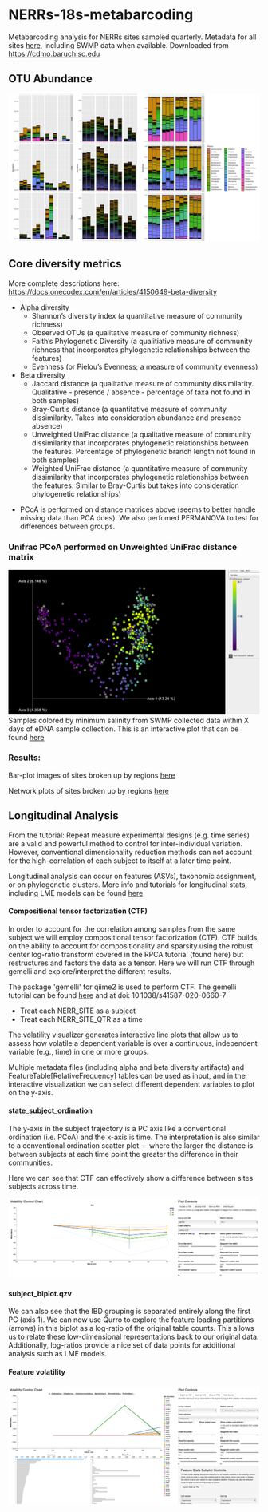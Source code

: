 # NERRs-18s-metabarcoding
Metabarcoding analysis for NERRs sites sampled quarterly. Metadata for all sites [here](metadata.tsv), including SWMP data when available. Downloaded from https://cdmo.baruch.sc.edu
## OTU Abundance 

![gulf](https://github.com/jthmiller/NERRs-18s-metabarcoding/blob/main/images/sample-plots/gulf-barplots-sample.png?raw=true)


## Core diversity metrics 
More complete descriptions here: https://docs.onecodex.com/en/articles/4150649-beta-diversity
* Alpha diversity
    * Shannon’s diversity index (a quantitative measure of community richness)
    * Observed OTUs (a qualitative measure of community richness)
    * Faith’s Phylogenetic Diversity (a qualitiative measure of community richness that incorporates phylogenetic relationships between the features)
    * Evenness (or Pielou’s Evenness; a measure of community evenness)
* Beta diversity
    * Jaccard distance (a qualitative measure of community dissimilarity. Qualitative - presence / absence - percentage of taxa not found in both samples)
    * Bray-Curtis distance (a quantitative measure of community dissimilarity. Takes into consideration abundance and presence absence)
    * Unweighted UniFrac distance (a qualitative measure of community dissimilarity that incorporates phylogenetic relationships between the features. Percentage of phylogenetic branch length not found in both samples)
    * Weighted UniFrac distance (a quantitative measure of community dissimilarity that incorporates phylogenetic relationships between the features. Similar to Bray-Curtis but takes into consideration phylogenetic relationships)

- PCoA is performed on distance matrices above (seems to better handle missing data than PCA does). We also perfomed PERMANOVA to test for differences between groups. 




### Unifrac PCoA performed on Unweighted UniFrac distance matrix 
![unifrac](https://github.com/jthmiller/NERRs-18s-metabarcoding/blob/main/images/sample-plots/unifrac_salinity_all-sites.png?raw=true)
Samples colored by minimum salinity from SWMP collected data within X days of eDNA sample collection. This is an interactive plot that can be found [here](qiime-files/all-sites)





### Results:  

Bar-plot images of sites broken up by regions [here](images/barplots)  

Network plots of sites broken up by regions [here](images/network-plots/)  


## Longitudinal Analysis
From the tutorial: Repeat measure experimental designs (e.g. time series) are a valid and powerful method to control for inter-individual variation. However, conventional dimensionality reduction methods can not account for the high-correlation of each subject to itself at a later time point. 

Longitudinal analysis can occur on features (ASVs), taxonomic assignment, or on phylogenetic clusters. More info and tutorials for longitudinal stats, including LME models can be found [here](https://docs.qiime2.org/2020.2/tutorials/longitudinal/)

#### Compositional tensor factorization (CTF) 
In order to account for the correlation among samples from the same subject we will employ compositional tensor factorization (CTF). CTF builds on the ability to account for compositionality and sparsity using the robust center log-ratio transform covered in the RPCA tutorial (found here) but restructures and factors the data as a tensor. Here we will run CTF through gemelli and explore/interpret the different results.

The package 'gemelli' for qiime2 is used to perform CTF.  The gemelli tutorial can be found [here](https://github.com/biocore/gemelli/blob/master/ipynb/tutorials/IBD-Tutorial-QIIME2-CLI.md) and at doi: 10.1038/s41587-020-0660-7




- Treat each NERR_SITE as a subject
- Treat each NERR_SITE_QTR as a time

The volatility visualizer generates interactive line plots that allow us to assess how volatile a dependent variable is over a continuous, independent variable (e.g., time) in one or more groups. 

Multiple metadata files (including alpha and beta diversity artifacts) and FeatureTable[RelativeFrequency] tables can be used as input, and in the interactive visualization we can select different dependent variables to plot on the y-axis.




#### state_subject_ordination

The y-axis in the subject trajectory is a PC axis like a conventional ordination (i.e. PCoA) and the x-axis is time.
The interpretation is also similar to a conventional ordination scatter plot -- where the larger the distance is between subjects at each time point the greater the difference in their communities. 

Here we can see that CTF can effectively show a difference between sites subjects across time.

![ctf-volitility](https://github.com/jthmiller/NERRs-18s-metabarcoding/blob/main/images/sample-plots/NE-state-subject-ordination-ctf-sample.png?raw=true)

#### subject_biplot.qzv

We can also see that the IBD grouping is separated entirely along the first PC (axis 1). We can now use Qurro to explore the feature loading partitions (arrows) in this biplot as a log-ratio of the original table counts. This allows us to relate these low-dimensional representations back to our original data. Additionally, log-ratios provide a nice set of data points for additional analysis such as LME models.

#### Feature volatility  


![fv](https://github.com/jthmiller/NERRs-18s-metabarcoding/blob/main/images/sample-plots/volatility-control-chart.png?raw=true)



